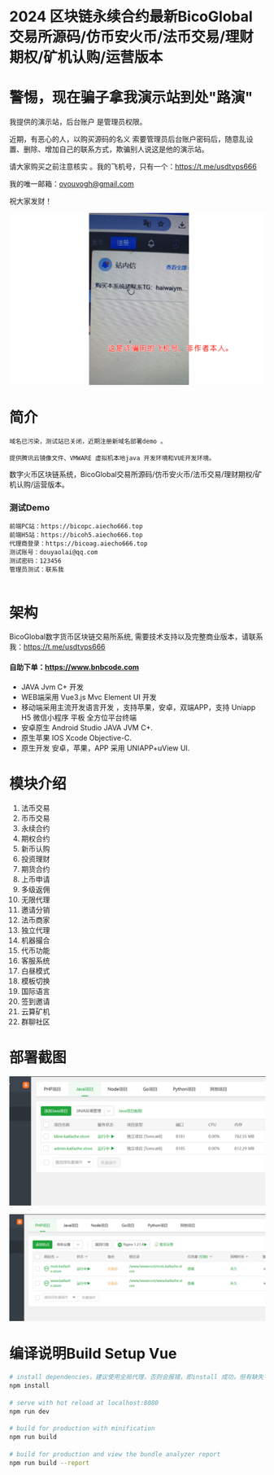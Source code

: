 # 2024 区块链永续合约最新BicoGlobal交易所源码/仿币安火币/法币交易/理财期权/矿机认购/运营版本
# 警惕，现在骗子拿我演示站到处"路演"

我提供的演示站，后台账户 是管理员权限。

近期，有恶心的人，以购买源码的名义 索要管理员后台账户密码后，随意乱设置、删除、增加自己的联系方式，欺骗别人说这是他的演示站。

请大家购买之前注意核实 。我的飞机号，只有一个：https://t.me/usdtvps666

我的唯一邮箱：ovouvogh@gmail.com

祝大家发财！

![注意防范](/.image/bicoshengm.png)

# 简介

```
域名已污染，测试站已关闭，近期注册新域名部署demo 。

提供腾讯云镜像文件、VMWARE 虚拟机本地java 开发环境和VUE开发环境。
```

数字火币区块链系统，BicoGlobal交易所源码/仿币安火币/法币交易/理财期权/矿机认购/运营版本。

### 测试Demo

```
前端PC站：https://bicopc.aiecho666.top
前端H5站：https://bicoh5.aiecho666.top
代理商登录：https://bicoag.aiecho666.top
测试账号：douyaolai@qq.com
测试密码：123456
管理员测试：联系我


```



# 架构

BicoGlobal数字货币区块链交易所系统, 需要技术支持以及完整商业版本，请联系我：https://t.me/usdtvps666

#### 自助下单：https://www.bnbcode.com

- JAVA Jvm C+ 开发
- WEB端采用 Vue3.js Mvc Element UI 开发
- 移动端采用主流开发语言开发 ，支持苹果，安卓，双端APP，支持 Uniapp H5 微信小程序 平板 全方位平台终端
- 安卓原生 Android Studio JAVA JVM C+.
- 原生苹果 IOS Xcode Objective-C.
- 原生开发 安卓，苹果，APP 采用 UNIAPP+uView UI.



# 模块介绍

1. 法币交易
2. 币币交易
3. 永续合约
4. 期权合约
5. 新币认购
6. 投资理财
7. 期货合约
8. 上币申请
9. 多级返佣
10. 无限代理
11. 邀请分销
12. 法币商家
13. 独立代理
14. 机器撮合
15. 代币功能
16. 客服系统
17. 白昼模式
18. 模板切换
19. 国际语言
20. 签到邀请
21. 云算矿机
22. 群聊社区

# 部署截图

![宝塔java 环境部署](/.image/baota1.png)

![宝塔java 环境部署](/.image/baota2.png)

# 编译说明Build Setup Vue



``` bash
# install dependencies，建议使用全局代理，否则会报错，即install 成功，但有缺失
npm install

# serve with hot reload at localhost:8080
npm run dev

# build for production with minification
npm run build

# build for production and view the bundle analyzer report
npm run build --report
```

